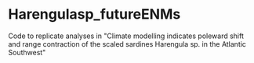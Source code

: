 # Harengulasp_futureENMs
Code to replicate analyses in "Climate modelling indicates poleward shift and range contraction of the scaled sardines  Harengula sp. in the Atlantic Southwest"
